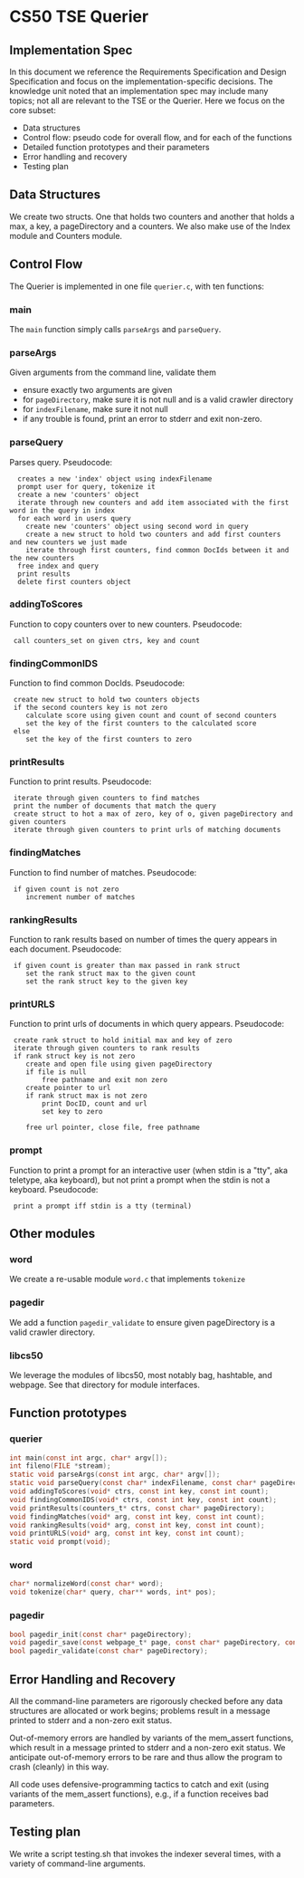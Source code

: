 # CS50 TSE Querier

## Implementation Spec

In this document we reference the Requirements Specification and Design Specification and focus on the implementation-specific decisions. The knowledge unit noted that an implementation spec may include many topics; not all are relevant to the TSE or the Querier. Here we focus on the core subset:

* Data structures
* Control flow: pseudo code for overall flow, and for each of the functions
* Detailed function prototypes and their parameters
* Error handling and recovery
* Testing plan

## Data Structures
We create two structs. One that holds two counters and another that holds a max, a key, a pageDirectory and a counters. We also make use of the Index module and Counters module. 

## Control Flow
The Querier is implemented in one file `querier.c`, with ten functions:

### main
The `main` function simply calls `parseArgs` and `parseQuery`.

### parseArgs
Given arguments from the command line, validate them 
* ensure exactly two arguments are given
* for `pageDirectory`, make sure it is not null and is a valid crawler directory
* for `indexFilename`, make sure it not null
* if any trouble is found, print an error to stderr and exit non-zero.

### parseQuery
Parses query. Pseudocode:

      creates a new 'index' object using indexFilename
      prompt user for query, tokenize it
      create a new 'counters' object
      iterate through new counters and add item associated with the first word in the query in index
      for each word in users query
        create new 'counters' object using second word in query
        create a new struct to hold two counters and add first counters and new counters we just made
        iterate through first counters, find common DocIds between it and the new counters
      free index and query
      print results 
      delete first counters object
        
### addingToScores
Function to copy counters over to new counters. Pseudocode:

     call counters_set on given ctrs, key and count

### findingCommonIDS
Function to find common DocIds. Pseudocode:

     create new struct to hold two counters objects
     if the second counters key is not zero
        calculate score using given count and count of second counters
        set the key of the first counters to the calculated score
     else
        set the key of the first counters to zero

### printResults
Function to print results. Pseudocode:

     iterate through given counters to find matches
     print the number of documents that match the query
     create struct to hot a max of zero, key of o, given pageDirectory and given counters
     iterate through given counters to print urls of matching documents 

### findingMatches
Function to find number of matches. Pseudocode:

     if given count is not zero
        increment number of matches

### rankingResults
Function to rank results based on number of times the query appears in each document. Pseudocode:

     if given count is greater than max passed in rank struct
        set the rank struct max to the given count
        set the rank struct key to the given key

### printURLS
Function to print urls of documents in which query appears. Pseudocode:

     create rank struct to hold initial max and key of zero
     iterate through given counters to rank results
     if rank struct key is not zero
        create and open file using given pageDirectory
        if file is null 
            free pathname and exit non zero
        create pointer to url
        if rank struct max is not zero
            print DocID, count and url
            set key to zero
        
        free url pointer, close file, free pathname

### prompt
Function to print a prompt for an interactive user (when stdin is a "tty", aka teletype, aka keyboard), but not print a prompt when the stdin is not a keyboard. Pseudocode:

     print a prompt iff stdin is a tty (terminal)

## Other modules

### word
We create a re-usable module `word.c` that implements `tokenize`

### pagedir
We add a function `pagedir_validate` to ensure given pageDirectory is a valid crawler directory.

### libcs50
We leverage the modules of libcs50, most notably bag, hashtable, and webpage. See that directory for module interfaces. 

## Function prototypes

### querier
```c
int main(const int argc, char* argv[]);
int fileno(FILE *stream);
static void parseArgs(const int argc, char* argv[]);
static void parseQuery(const char* indexFilename, const char* pageDirectory);
void addingToScores(void* ctrs, const int key, const int count);
void findingCommonIDS(void* ctrs, const int key, const int count);
void printResults(counters_t* ctrs, const char* pageDirectory);
void findingMatches(void* arg, const int key, const int count);
void rankingResults(void* arg, const int key, const int count);
void printURLS(void* arg, const int key, const int count);
static void prompt(void);
```

### word
```c
char* normalizeWord(const char* word);
void tokenize(char* query, char** words, int* pos);
````

### pagedir
```c
bool pagedir_init(const char* pageDirectory);
void pagedir_save(const webpage_t* page, const char* pageDirectory, const int docID);
bool pagedir_validate(const char* pageDirectory);
```

## Error Handling and Recovery
All the command-line parameters are rigorously checked before any data structures are allocated or work begins; problems result in a message printed to stderr and a non-zero exit status.

Out-of-memory errors are handled by variants of the mem_assert functions, which result in a message printed to stderr and a non-zero exit status. We anticipate out-of-memory errors to be rare and thus allow the program to crash (cleanly) in this way.

All code uses defensive-programming tactics to catch and exit (using variants of the mem_assert functions), e.g., if a function receives bad parameters.

## Testing plan

We write a script testing.sh that invokes the indexer several times, with a variety of command-line arguments.